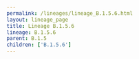 ```yaml
---
permalink: /lineages/lineage_B.1.5.6.html
layout: lineage_page
title: Lineage B.1.5.6
lineage: B.1.5.6
parent: B.1.5
children: ['B.1.5.6']
---
```

